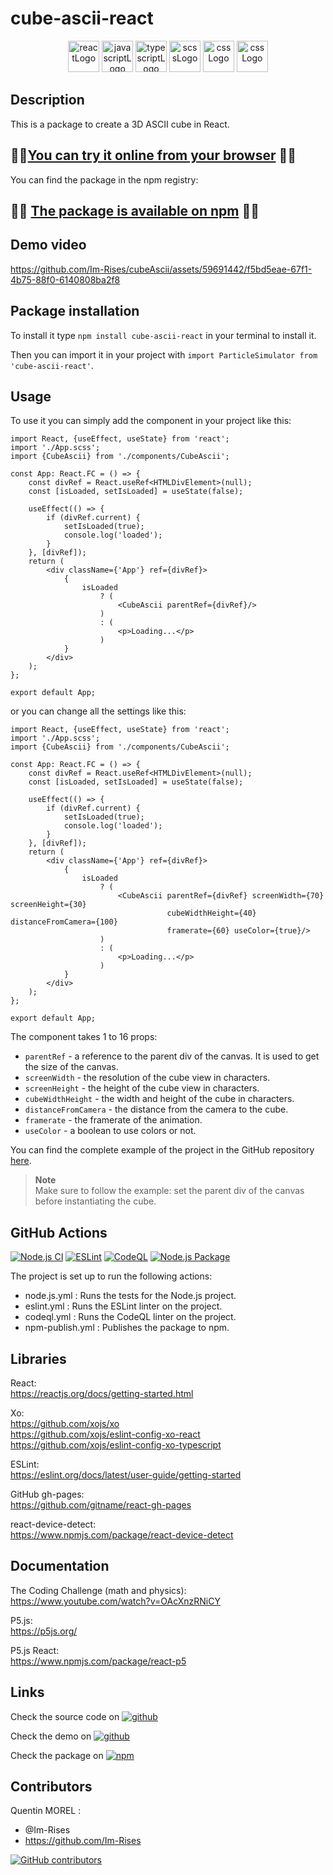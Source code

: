 # cube-ascii-react

<p align="center">
    <img src="https://img.shields.io/badge/React-20232A?style=for-the-badge&logo=react&logoColor=61DAFB" alt="reactLogo" style="height:50px;">
    <img src="https://img.shields.io/badge/JavaScript-323330?style=for-the-badge&logo=javascript&logoColor=F7DF1E" alt="javascriptLogo" style="height:50px;">
    <img src="https://img.shields.io/badge/TypeScript-007ACC?style=for-the-badge&logo=typescript&logoColor=white" alt="typescriptLogo" style="height:50px;">
    <img src="https://img.shields.io/badge/Sass-CC6699?style=for-the-badge&logo=sass&logoColor=white" alt="scssLogo" style="height:50px;">
    <img src="https://img.shields.io/badge/CSS-239120?&style=for-the-badge&logo=css3&logoColor=white" alt="cssLogo" style="height:50px;">
    <img src="https://img.shields.io/badge/p5%20js-ED225D?style=for-the-badge&logo=p5dotjs&logoColor=white" alt="cssLogo" style="height:50px;">
</p>

## Description

This is a package to create a 3D ASCII cube in React.

## 🚀🚀[You can try it online from your browser](https://im-rises.github.io/cube-ascii-react-website/) 🚀🚀

You can find the package in the npm registry:  

## 🚀🚀 [The package is available on npm](https://www.npmjs.com/package/cube-ascii-react) 🚀🚀

## Demo video

https://github.com/Im-Rises/cubeAscii/assets/59691442/f5bd5eae-67f1-4b75-88f0-6140808ba2f8

## Package installation

To install it type `npm install cube-ascii-react` in your terminal to install it.

Then you can import it in your project with `import ParticleSimulator from 'cube-ascii-react'`.

## Usage

To use it you can simply add the component in your project like this:

```tsx
import React, {useEffect, useState} from 'react';
import './App.scss';
import {CubeAscii} from './components/CubeAscii';

const App: React.FC = () => {
    const divRef = React.useRef<HTMLDivElement>(null);
    const [isLoaded, setIsLoaded] = useState(false);

    useEffect(() => {
        if (divRef.current) {
            setIsLoaded(true);
            console.log('loaded');
        }
    }, [divRef]);
    return (
        <div className={'App'} ref={divRef}>
            {
                isLoaded
                    ? (
                        <CubeAscii parentRef={divRef}/>
                    )
                    : (
                        <p>Loading...</p>
                    )
            }
        </div>
    );
};

export default App;

```

or you can change all the settings like this:

```tsx
import React, {useEffect, useState} from 'react';
import './App.scss';
import {CubeAscii} from './components/CubeAscii';

const App: React.FC = () => {
    const divRef = React.useRef<HTMLDivElement>(null);
    const [isLoaded, setIsLoaded] = useState(false);

    useEffect(() => {
        if (divRef.current) {
            setIsLoaded(true);
            console.log('loaded');
        }
    }, [divRef]);
    return (
        <div className={'App'} ref={divRef}>
            {
                isLoaded
                    ? (
                        <CubeAscii parentRef={divRef} screenWidth={70} screenHeight={30}
                                   cubeWidthHeight={40} distanceFromCamera={100}
                                   framerate={60} useColor={true}/>
                    )
                    : (
                        <p>Loading...</p>
                    )
            }
        </div>
    );
};

export default App;

```

The component takes 1 to 16 props:

- `parentRef` - a reference to the parent div of the canvas. It is used to get the size of the canvas.
- `screenWidth` - the resolution of the cube view in characters.
- `screenHeight` - the height of the cube view in characters.
- `cubeWidthHeight` - the width and height of the cube in characters.
- `distanceFromCamera` - the distance from the camera to the cube.
- `framerate` - the framerate of the animation.
- `useColor` - a boolean to use colors or not.

You can find the complete example of the project in the GitHub
repository [here](https://im-rises.github.io/cube-ascii-react-website).

> **Note**  
> Make sure to follow the example: set the parent div of the canvas before instantiating the cube.

## GitHub Actions

[![Node.js CI](https://github.com/Im-Rises/cube-ascii-react/actions/workflows/node.js.yml/badge.svg?branch=main)](https://github.com/Im-Rises/cube-ascii-react/actions/workflows/node.js.yml)
[![ESLint](https://github.com/Im-Rises/cube-ascii-react/actions/workflows/eslint.yml/badge.svg?branch=main)](https://github.com/Im-Rises/cube-ascii-react/actions/workflows/eslint.yml)
[![CodeQL](https://github.com/Im-Rises/cube-ascii-react/actions/workflows/codeql.yml/badge.svg?branch=main)](https://github.com/Im-Rises/cube-ascii-react/actions/workflows/codeql.yml)
[![Node.js Package](https://github.com/Im-Rises/cube-ascii-react/actions/workflows/npm-publish.yml/badge.svg)](https://github.com/Im-Rises/cube-ascii-react/actions/workflows/npm-publish.yml)

The project is set up to run the following actions:

- node.js.yml : Runs the tests for the Node.js project.
- eslint.yml : Runs the ESLint linter on the project.
- codeql.yml : Runs the CodeQL linter on the project.
- npm-publish.yml : Publishes the package to npm.

## Libraries

React:  
<https://reactjs.org/docs/getting-started.html>

Xo:  
<https://github.com/xojs/xo>  
<https://github.com/xojs/eslint-config-xo-react>  
<https://github.com/xojs/eslint-config-xo-typescript>

ESLint:  
<https://eslint.org/docs/latest/user-guide/getting-started>

GitHub gh-pages:  
<https://github.com/gitname/react-gh-pages>

react-device-detect:  
<https://www.npmjs.com/package/react-device-detect>

## Documentation

The Coding Challenge (math and physics):  
<https://www.youtube.com/watch?v=OAcXnzRNiCY>

P5.js:  
<https://p5js.org/>

P5.js React:  
<https://www.npmjs.com/package/react-p5>

## Links

Check the source code
on [![github](https://user-images.githubusercontent.com/59691442/223556058-6244e346-8117-43cd-97c6-bf68611bf286.svg)](https://github.com/im-rises/cube-ascii-react)

Check the demo
on [![github](https://user-images.githubusercontent.com/59691442/223556058-6244e346-8117-43cd-97c6-bf68611bf286.svg)](https://github.com/im-rises/cube-ascii-react-website)

Check the package
on [![npm](https://user-images.githubusercontent.com/59691442/223556055-4e9ef014-79d4-4136-ac07-b837b49066c8.svg)](https://www.npmjs.com/package/cube-ascii-react)

## Contributors

Quentin MOREL :

- @Im-Rises
- <https://github.com/Im-Rises>

[![GitHub contributors](https://contrib.rocks/image?repo=Im-Rises/cube-ascii-react)](https://github.com/Im-Rises/cube-ascii-react/graphs/contributors)
